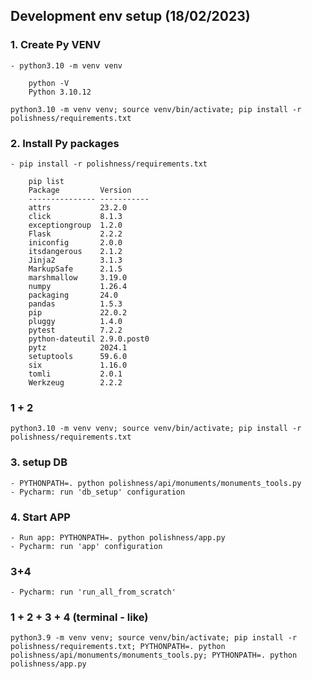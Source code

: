

## Development env setup (18/02/2023)


### 1. Create Py VENV
```
- python3.10 -m venv venv

    python -V
    Python 3.10.12

python3.10 -m venv venv; source venv/bin/activate; pip install -r polishness/requirements.txt
```


### 2. Install Py packages
```
- pip install -r polishness/requirements.txt

    pip list
    Package         Version
    --------------- -----------
    attrs           23.2.0
    click           8.1.3
    exceptiongroup  1.2.0
    Flask           2.2.2
    iniconfig       2.0.0
    itsdangerous    2.1.2
    Jinja2          3.1.3
    MarkupSafe      2.1.5
    marshmallow     3.19.0
    numpy           1.26.4
    packaging       24.0
    pandas          1.5.3
    pip             22.0.2
    pluggy          1.4.0
    pytest          7.2.2
    python-dateutil 2.9.0.post0
    pytz            2024.1
    setuptools      59.6.0
    six             1.16.0
    tomli           2.0.1
    Werkzeug        2.2.2
```


### 1 + 2
```
python3.10 -m venv venv; source venv/bin/activate; pip install -r polishness/requirements.txt
```


### 3. setup DB
```
- PYTHONPATH=. python polishness/api/monuments/monuments_tools.py
- Pycharm: run 'db_setup' configuration   
```


### 4. Start APP
```
- Run app: PYTHONPATH=. python polishness/app.py
- Pycharm: run 'app' configuration
```


### 3+4
```
- Pycharm: run 'run_all_from_scratch'
```


### 1 + 2 + 3 + 4 (terminal - like)
```
python3.9 -m venv venv; source venv/bin/activate; pip install -r polishness/requirements.txt; PYTHONPATH=. python polishness/api/monuments/monuments_tools.py; PYTHONPATH=. python polishness/app.py
```
